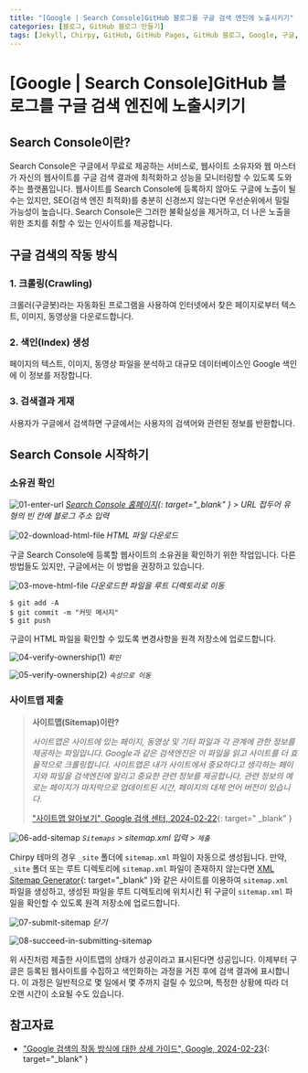 ```yaml
---
title: "[Google | Search Console]GitHub 블로그를 구글 검색 엔진에 노출시키기"
categories: [블로그, GitHub 블로그 만들기]
tags: [Jekyll, Chirpy, GitHub, GitHub Pages, GitHub 블로그, Google, 구글, Search Console, 노출, 색인]
---
```


# [Google | Search Console]GitHub 블로그를 구글 검색 엔진에 노출시키기

## Search Console이란?

Search Console은 구글에서 무료로 제공하는 서비스로, 웹사이트 소유자와 웹 마스터가 자신의 웹사이트를 구글 검색 결과에 최적화하고 성능을 모니터링할 수 있도록 도와주는 플랫폼입니다.  웹사이트를 Search Console에 등록하지 않아도 구글에 노출이 될 수는 있지만, SEO(검색 엔진 최적화)를 충분히 신경쓰지 않는다면 우선순위에서 밀릴 가능성이 높습니다. Search Console은 그러한 불확실성을 제거하고, 더 나은 노출을 위한 조치를 취할 수 있는 인사이트를 제공합니다.

## 구글 검색의 작동 방식

### 1. 크롤링(Crawling)

크롤러(구글봇)라는 자동화된 프로그램을 사용하여 인터넷에서 찾은 페이지로부터 텍스트, 이미지, 동영상을 다운로드합니다.

### 2. 색인(Index) 생성

페이지의 텍스트, 이미지, 동영상 파일을 분석하고 대규모 데이터베이스인 Google 색인에 이 정보를 저장합니다.

### 3. 검색결과 게재

사용자가 구글에서 검색하면 구글에서는 사용자의 검색어와 관련된 정보를 반환합니다.

## Search Console 시작하기

### 소유권 확인

![01-enter-url](/assets/img/posts/blog/how-to-add-github-blog-to-google-search-console/01-enter-url.png)
*[Search Console 홈페이지](https://search.google.com/search-console/welcome?hl=ko){: target="_blank" } > URL 접두어 유형의 빈 칸에 블로그 주소 입력*

![02-download-html-file](/assets/img/posts/blog/how-to-add-github-blog-to-google-search-console/02-download-html-file.png)
*HTML 파일 다운로드*

구글 Search Console에 등록할 웹사이트의 소유권을 확인하기 위한 작업입니다. 다른 방법들도 있지만, 구글에서는 이 방법을 권장하고 있습니다.

![03-move-html-file](/assets/img/posts/blog/how-to-add-github-blog-to-google-search-console/03-move-html-file.png)
*다운로드한 파일을 루트 디렉토리로 이동*

```console
$ git add -A
$ git commit -m "커밋 메시지"
$ git push
```

구글이 HTML 파일을 확인할 수 있도록 변경사항을 원격 저장소에 업로드합니다.

![04-verify-ownership(1)](/assets/img/posts/blog/how-to-add-github-blog-to-google-search-console/04-verify-ownership(1).png)
*`확인`*

![05-verify-ownership(2)](/assets/img/posts/blog/how-to-add-github-blog-to-google-search-console/05-verify-ownership(2).png)
*`속성으로 이동`*

### 사이트맵 제출

> **사이트맵(Sitemap)이란?**
>
> *사이트맵은 사이트에 있는 페이지, 동영상 및 기타 파일과 각 관계에 관한 정보를 제공하는 파일입니다. Google과 같은 검색엔진은 이 파일을 읽고 사이트를 더 효율적으로 크롤링합니다. 사이트맵은 내가 사이트에서 중요하다고 생각하는 페이지와 파일을 검색엔진에 알리고 중요한 관련 정보를 제공합니다. 관련 정보의 예로는 페이지가 마지막으로 업데이트된 시간, 페이지의 대체 언어 버전이 있습니다.*
>
> ["사이트맵 알아보기", Google 검색 센터, 2024-02-22](https://developers.google.com/search/docs/crawling-indexing/sitemaps/overview?hl=ko){: target=" _blank" }

![06-add-sitemap](/assets/img/posts/blog/how-to-add-github-blog-to-google-search-console/06-add-sitemap.png)
*`Sitemaps` > sitemap.xml 입력 > `제출`*

Chirpy 테마의 경우 `_site` 폴더에 `sitemap.xml` 파일이 자동으로 생성됩니다. 만약, `_site` 폴더 또는 루트 디렉토리에 `sitemap.xml` 파일이 존재하지 않는다면 [XML Sitemap Generator](https://www.xml-sitemaps.com/){: target="_blank" }와 같은 사이트를 이용하여 `sitemap.xml` 파일을 생성하고, 생성된 파일을 루트 디렉토리에 위치시킨 뒤 구글이 `sitemap.xml` 파일을 확인할 수 있도록 원격 저장소에 업로드합니다.

![07-submit-sitemap](/assets/img/posts/blog/how-to-add-github-blog-to-google-search-console/07-submit-sitemap.png)
*닫기*

![08-succeed-in-submitting-sitemap](/assets/img/posts/blog/how-to-add-github-blog-to-google-search-console/08-succeed-in-submitting-sitemap.png)

위 사진처럼 제출한 사이트맵의 상태가 성공이라고 표시된다면 성공입니다. 이제부터 구글은 등록된 웹사이트를 수집하고 색인화하는 과정을 거친 후에 검색 결과에 표시합니다. 이 과정은 일반적으로 몇 일에서 몇 주까지 걸릴 수 있으며, 특정한 상황에 따라 더 오랜 시간이 소요될 수도 있습니다.

## 참고자료

- ["Google 검색의 작동 방식에 대한 상세 가이드", Google, 2024-02-23](https://developers.google.com/search/docs/fundamentals/how-search-works?hl=ko){: target="_blank" }